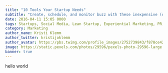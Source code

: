 ```yaml
---
title: "10 Tools Your Startup Needs"
subtitle: "Create, schedule, and monitor buzz with these inexpensive (or free!) tools"
date: 2016-04-11 15:05 0000
tags: Startups, Social Media, Lean Startup, Experiential Marketing, PR, Public Relations
category: Marketing
author_name: Kristi Klemm
author_twitter: kristijoklemm
author_avatar: https://pbs.twimg.com/profile_images/2752739843/f878ce42bbeb25aec4c29e24240ae98d.png
image: https://static.pexels.com/photos/29596/pexels-photo-29596-large.jpg
banner: true
---
```


hello world
